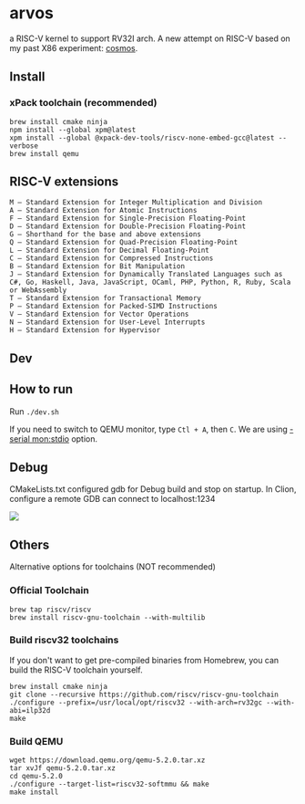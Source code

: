 # arvos
a RISC-V kernel to support RV32I arch. A new attempt on RISC-V based on my past X86 experiment: [cosmos](https://github.com/chaoyangnz/cosmos).

## Install 

### xPack toolchain (recommended)

```shell
brew install cmake ninja
npm install --global xpm@latest
xpm install --global @xpack-dev-tools/riscv-none-embed-gcc@latest --verbose
brew install qemu
```


## RISC-V extensions
```
M – Standard Extension for Integer Multiplication and Division
A – Standard Extension for Atomic Instructions
F – Standard Extension for Single-Precision Floating-Point
D – Standard Extension for Double-Precision Floating-Point
G – Shorthand for the base and above extensions
Q – Standard Extension for Quad-Precision Floating-Point
L – Standard Extension for Decimal Floating-Point
C – Standard Extension for Compressed Instructions
B – Standard Extension for Bit Manipulation
J – Standard Extension for Dynamically Translated Languages such as C#, Go, Haskell, Java, JavaScript, OCaml, PHP, Python, R, Ruby, Scala or WebAssembly
T – Standard Extension for Transactional Memory
P – Standard Extension for Packed-SIMD Instructions
V – Standard Extension for Vector Operations
N – Standard Extension for User-Level Interrupts
H – Standard Extension for Hypervisor
```

## Dev

## How to run

Run `./dev.sh`

If you need to switch to QEMU monitor, type `Ctl + A`, then `C`. We are using [-serial mon:stdio](https://kashyapc.wordpress.com/2016/02/11/qemu-command-line-behavior-of-serial-stdio-vs-serial-monstdio/) option.

## Debug

CMakeLists.txt configured gdb for Debug build and stop on startup. In Clion, configure a remote GDB can connect to localhost:1234

![](https://i.imgur.com/nA5GxKS.gif)

## Others

Alternative options for toolchains  (NOT recommended)

### Official Toolchain

```shell
brew tap riscv/riscv
brew install riscv-gnu-toolchain --with-multilib
```

### Build riscv32 toolchains

If you don't want to get pre-compiled binaries from Homebrew, you can build the RISC-V toolchain yourself.

```
brew install cmake ninja
git clone --recursive https://github.com/riscv/riscv-gnu-toolchain
./configure --prefix=/usr/local/opt/riscv32 --with-arch=rv32gc --with-abi=ilp32d
make
```

### Build QEMU

```
wget https://download.qemu.org/qemu-5.2.0.tar.xz
tar xvJf qemu-5.2.0.tar.xz
cd qemu-5.2.0
./configure --target-list=riscv32-softmmu && make
make install
```